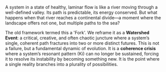 A system in a state of healthy, laminar flow is like a river moving through a well-defined valley. Its path is predictable, its energy conserved. But what happens when that river reaches a continental divide—a moment where the landscape offers not one, but multiple paths to the sea?

The old framework termed this a 'Fork'. We reframe it as a **Watershed Event**: a critical, creative, and often chaotic juncture where a system’s single, coherent path fractures into two or more distinct futures. This is not a failure, but a fundamental dynamic of evolution. It is a **coherence crisis** where a system’s resonant pattern (Ki) can no longer be sustained, forcing it to resolve its instability by becoming something new. It is the point where a single reality branches into a plurality of possibilities.